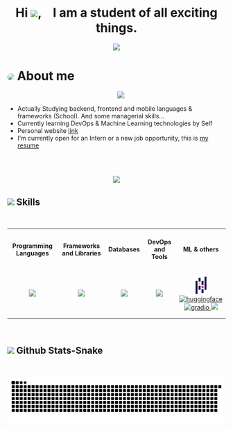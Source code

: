 <h1 align="center"><b>Hi </b><img src="https://media.giphy.com/media/hvRJCLFzcasrR4ia7z/giphy.gif" width="35">,ㅤI am a student of all exciting things. </h1>

<p align="center">
  <a href="https://github.com/DenverCoder1/readme-typing-svg"><img src="https://readme-typing-svg.herokuapp.com?font=Time+New+Roman&color=cyan&size=25&center=true&vCenter=true&width=600&height=100&lines=Full-Stack+Developer+&hearts;++;Computer+Science+Student;CTF+Newbie;Active+and+Fast+Learner/Researcher;Swiss+Knife+?..+Might+be.."></a>
</p>
	
# <picture><img src = "https://avatars.githubusercontent.com/u/102315258?s=96&v=4" width = 30px style="border-radius:50%"></picture> **About me**

<picture> <img align="right" src="https://camo.githubusercontent.com/6f7b76611449b965092aee7c4bf135e656f4e9416189c0b84020fd9853cd1f93/68747470733a2f2f6d656469612e67697068792e636f6d2f6d656469612f54456e586b637348725034596564436868412f67697068792e676966" width = 250px></picture>

<br>

<!-- - Playing CTF's at spare time -->
- Actually Studying backend, frontend and mobile languages & frameworks (School). And some managerial skills...
- Currently learning DevOps & Machine Learning technologies by Self
- Personal website [link](https://prosabd.site)
- I’m currently open for an Intern or a new job opportunity, this is [my resume](https://prosabd.site/files/CV.pdf)

<br><br>

<p align="center"><img src="https://user-images.githubusercontent.com/73097560/115834477-dbab4500-a447-11eb-908a-139a6edaec5c.gif"><br></p>

## <img src="https://media2.giphy.com/media/QssGEmpkyEOhBCb7e1/giphy.gif?cid=ecf05e47a0n3gi1bfqntqmob8g9aid1oyj2wr3ds3mg700bl&rid=giphy.gif" width ="25"><b> Skills</b>
<br>
<table align="center" cellspacing="0" cellpadding="0">
  <tr>
    <td align="center">
      <h4>Programming Languages</h4>
    </td>
    <td align="center">
      <h4>Frameworks and Libraries</h4>
    </td>
    <td align="center">
      <h4>Databases</h4>
    </td>
    <td align="center">
      <h4>DevOps and Tools</h4>
    </td>
    <td align="center">
      <h4>ML & others</h4>
    </td>
  </tr>
  <tr>
    <td align="center">
      <p>
        <a href="https://skillicons.dev">
            <img src="https://skillicons.dev/icons?i=python,cs,js,ts,java,php,ruby,arduino,md&perline=3" />
        </a>
      </p>
    </td>
    <td align="center">
      <p>
        <a href="https://skillicons.dev">
            <img src="https://skillicons.dev/icons?i=symfony,laravel,react,angular,vite,tailwind,sass,express,next,nodejs,spring,django,dotnet,rails&perline=4" />
        </a>
      </p>
    </td>
    <td align="center">
      <p>
        <a href="https://skillicons.dev">
            <img src="https://skillicons.dev/icons?i=mysql,mongodb,dynamodb,sqlite,firebase&perline=4" />
        </a>
      </p>
    </td>
    <td align="center">
      <p>
        <a href="https://skillicons.dev">
            <img src="https://skillicons.dev/icons?i=docker,git,nginx,ubuntu,bash,apple,postman,aws,gitlab,npm,bun&perline=4" />
        </a>
      </p>
    </td>
    <td align="center">
      <p>
        <a href="https://pandas.pydata.org/" target="_blank" rel="noreferrer"> <img src="https://raw.githubusercontent.com/devicons/devicon/2ae2a900d2f041da66e950e4d48052658d850630/icons/pandas/pandas-original.svg" alt="pandas" width="40" height="40"/> </a>
        <a href="https://huggingface.co/" target="_blank" rel="noreferrer"> <img src="https://raw.githubusercontent.com/gradio-app/gradio/a1f2649586752a013fb4d36b83d5fea2e137bb81/readme_files/huggingface_mini.svg" alt="huggingface" width="40" height="40"/> </a>
        <a href="https://www.gradio.app/" target="_blank" rel="noreferrer"> <img src="https://avatars.githubusercontent.com/u/51063788?s=48&v=4" alt="gradio" width="40" height="40"/> </a>
        <a href="https://skillicons.dev">
            <img src="https://skillicons.dev/icons?i=pytorch,photoshop,illustrator&perline=7" />
        </a>
      </p>
    </td>
  </tr>
</table>

<br>

## <img src="https://media.giphy.com/media/iY8CRBdQXODJSCERIr/giphy.gif" width="35"><b> Github Stats-Snake </b>
<br>

<p align = "center">
	<img src = "https://github.com/prosabd/prosabd/blob/output/github-snake-dark.svg?" alt = "Snake Game"/>
</p>

<!-- <div align="center">

<a href="https://github.com/prosabd/">
  <img src="https://github-readme-stats.vercel.app/api?username=prosabd&include_all_commits=true&count_private=true&show_icons=true&line_height=20&title_color=7A7ADB&icon_color=2234AE&text_color=D3D3D3&bg_color=0,000000,130F40" width="450"/>
  <img src="https://github-readme-stats.vercel.app/api/top-langs?username=prosabd&show_icons=true&locale=en&layout=compact&line_height=20&title_color=7A7ADB&icon_color=2234AE&text_color=D3D3D3&bg_color=0,000000,130F40" width="375"  alt="prosabd"/>

</a> 
</div> -->

